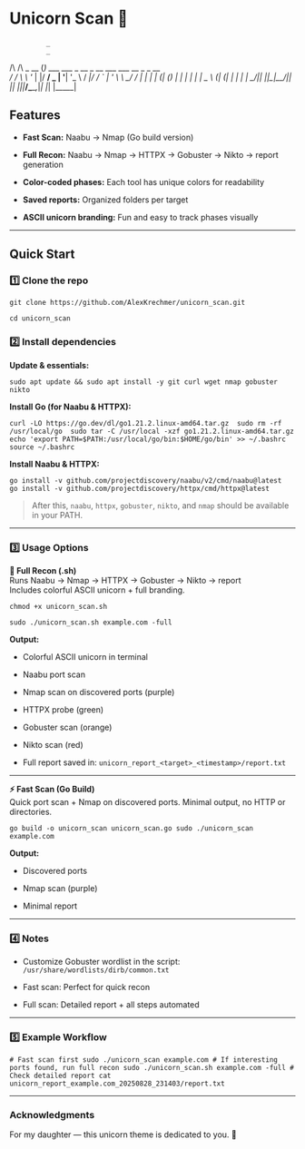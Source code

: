 # Unicorn Scan 🦄
             _                                              
             _                                              
 /\ /\ _ __ (_) ___ ___  _ __ _ __      ___  ___ __ _ _ __  
/ / \ \ '_ \| |/ __/ _ \| '__| '_ \    / __|/ __/ _` | '_ \ 
\ \_/ / | | | | (_| (_) | |  | | | |   \__ \ (_| (_| | | | |
 \___/|_| |_|_|\___\___/|_|  |_| |_|___|___/\___\__,_|_| |_|
                                  |_____|


## Features

- **Fast Scan:** Naabu → Nmap (Go build version)
  
- **Full Recon:** Naabu → Nmap → HTTPX → Gobuster → Nikto → report generation
  
- **Color-coded phases:** Each tool has unique colors for readability
  
- **Saved reports:** Organized folders per target
  
- **ASCII unicorn branding:** Fun and easy to track phases visually
  

---

## Quick Start

### 1️⃣ Clone the repo

`git clone https://github.com/AlexKrechmer/unicorn_scan.git` 

`cd unicorn_scan`

### 2️⃣ Install dependencies

**Update & essentials:**

`sudo apt update && sudo apt install -y git curl wget nmap gobuster nikto`

**Install Go (for Naabu & HTTPX):**

`curl -LO https://go.dev/dl/go1.21.2.linux-amd64.tar.gz 
sudo rm -rf /usr/local/go 
sudo tar -C /usr/local -xzf go1.21.2.linux-amd64.tar.gz 
echo 'export PATH=$PATH:/usr/local/go/bin:$HOME/go/bin' >> ~/.bashrc 
source ~/.bashrc`

**Install Naabu & HTTPX:**

`go install -v github.com/projectdiscovery/naabu/v2/cmd/naabu@latest 
go install -v github.com/projectdiscovery/httpx/cmd/httpx@latest`

> After this, `naabu`, `httpx`, `gobuster`, `nikto`, and `nmap` should be available in your PATH.

---

### 3️⃣ Usage Options

**🐴 Full Recon (.sh)**  
Runs Naabu → Nmap → HTTPX → Gobuster → Nikto → report  
Includes colorful ASCII unicorn + full branding.

`chmod +x unicorn_scan.sh` 

`sudo ./unicorn_scan.sh example.com -full`

**Output:**

- Colorful ASCII unicorn in terminal
  
- Naabu port scan
  
- Nmap scan on discovered ports (purple)
  
- HTTPX probe (green)
  
- Gobuster scan (orange)
  
- Nikto scan (red)
  
- Full report saved in: `unicorn_report_<target>_<timestamp>/report.txt`
  

---

**⚡ Fast Scan (Go Build)**  
Quick port scan + Nmap on discovered ports. Minimal output, no HTTP or directories.

`go build -o unicorn_scan unicorn_scan.go sudo ./unicorn_scan example.com`

**Output:**

- Discovered ports
  
- Nmap scan (purple)
  
- Minimal report
  

---

### 4️⃣ Notes

- Customize Gobuster wordlist in the script: `/usr/share/wordlists/dirb/common.txt`
  
- Fast scan: Perfect for quick recon
  
- Full scan: Detailed report + all steps automated
  

---

### 5️⃣ Example Workflow

`# Fast scan first sudo ./unicorn_scan example.com # If interesting ports found, run full recon sudo ./unicorn_scan.sh example.com -full # Check detailed report cat unicorn_report_example.com_20250828_231403/report.txt`

---

### Acknowledgments

For my daughter — this unicorn theme is dedicated to you. 🦄

